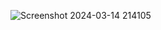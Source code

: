 ![Screenshot 2024-03-14 214105](https://github.com/rickypratama17/GrafikaComputer_Tugas_2/assets/147600543/22db6424-68c8-4198-ae85-f44d29acf595)


